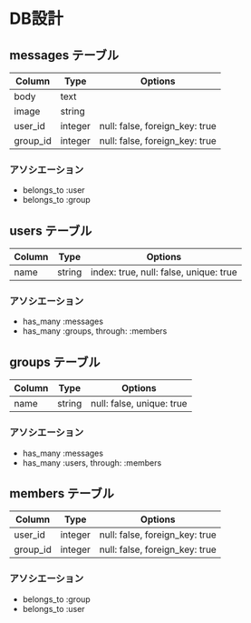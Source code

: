 # DB設計

## messages テーブル
|Column|Type|Options|
|------|----|-------|
|body|text||
|image|string||
|user_id|integer|null: false, foreign_key: true|
|group_id|integer|null: false, foreign_key: true|

### アソシエーション
- belongs_to :user
- belongs_to :group

## users テーブル
|Column|Type|Options|
|------|----|-------|
|name|string|index: true, null: false, unique: true|

### アソシエーション
- has_many :messages
- has_many :groups, through: :members

## groups テーブル
|Column|Type|Options|
|------|----|-------|
|name|string|null: false, unique: true|

### アソシエーション
- has_many :messages
- has_many :users, through: :members

## members テーブル
|Column|Type|Options|
|------|----|-------|
|user_id|integer|null: false, foreign_key: true|
|group_id|integer|null: false, foreign_key: true|

### アソシエーション
- belongs_to :group
- belongs_to :user
